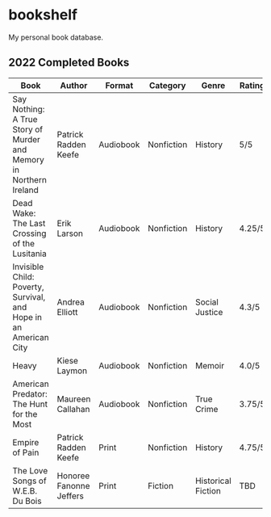 # bookshelf

My personal book database.

## 2022 Completed Books

| Book                                                               | Author                  | Format    | Category   | Genre              | Rating |
|--------------------------------------------------------------------|-------------------------|-----------|------------|--------------------|--------|
| Say Nothing: A True Story of Murder and Memory in Northern Ireland | Patrick Radden Keefe    | Audiobook | Nonfiction | History            | 5/5    |
| Dead Wake: The Last Crossing of the Lusitania                      | Erik Larson             | Audiobook | Nonfiction | History            | 4.25/5 |
| Invisible Child: Poverty, Survival, and Hope in an American City   | Andrea Elliott          | Audiobook | Nonfiction | Social Justice     | 4.3/5  |
| Heavy                                                              | Kiese Laymon            | Audiobook | Nonfiction | Memoir             | 4.0/5  |
| American Predator: The Hunt for the Most                           | Maureen Callahan        | Audiobook | Nonfiction | True Crime         | 3.75/5 |
| Empire of Pain                                                     | Patrick Radden Keefe    | Print     | Nonfiction | History            | 4.75/5 |
| The Love Songs of W.E.B. Du Bois                                   | Honoree Fanonne Jeffers | Print     | Fiction    | Historical Fiction | TBD    |
